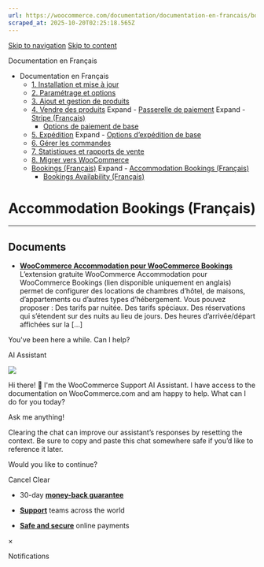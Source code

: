 ```yaml
---
url: https://woocommerce.com/documentation/documentation-en-francais/bookings-francais/accommodation-bookings-francais
scraped_at: 2025-10-20T02:25:18.565Z
---
```


[Skip to navigation](https://woocommerce.com/documentation/documentation-en-francais/bookings-francais/accommodation-bookings-francais/#main-navigation) [Skip to content](https://woocommerce.com/documentation/documentation-en-francais/bookings-francais/accommodation-bookings-francais/#page)

Documentation en Français

- Documentation en Français
  - [1\. Installation et mise à jour](https://woocommerce.com/documentation/documentation-en-francais/installation-et-mise-a-jour/ "1. Installation et mise à jour")
  - [2\. Paramétrage et options](https://woocommerce.com/documentation/documentation-en-francais/parametrage-et-options/ "2. Paramétrage et options")
  - [3\. Ajout et gestion de produits](https://woocommerce.com/documentation/documentation-en-francais/3-ajout-et-gestion-de-produits/ "3. Ajout et gestion de produits")
  - [4\. Vendre des produits](https://woocommerce.com/documentation/documentation-en-francais/vendre-des-produits/ "4. Vendre des produits") Expand    - [Passerelle de paiement](https://woocommerce.com/documentation/documentation-en-francais/vendre-des-produits/passerelle-de-paiement/ "Passerelle de paiement") Expand      - [Stripe (Français)](https://woocommerce.com/documentation/documentation-en-francais/vendre-des-produits/passerelle-de-paiement/stripe-francais/ "Stripe (Français)")
    - [Options de paiement de base](https://woocommerce.com/documentation/documentation-en-francais/vendre-des-produits/options-de-paiement-de-base/ "Options de paiement de base")
  - [5\. Expédition](https://woocommerce.com/documentation/documentation-en-francais/expedition/ "5. Expédition") Expand    - [Options d’expédition de base](https://woocommerce.com/documentation/documentation-en-francais/expedition/options-dexpedition-de-base/ "Options d’expédition de base")
  - [6\. Gérer les commandes](https://woocommerce.com/documentation/documentation-en-francais/gerer-les-commandes/ "6. Gérer les commandes")
  - [7\. Statistiques et rapports de vente](https://woocommerce.com/documentation/documentation-en-francais/statistiques-et-rapports-de-vente/ "7. Statistiques et rapports de vente")
  - [8\. Migrer vers WooCommerce](https://woocommerce.com/documentation/documentation-en-francais/migrer-vers-woocommerce/ "8. Migrer vers WooCommerce")
  - [Bookings (Français)](https://woocommerce.com/documentation/documentation-en-francais/bookings-francais/ "Bookings (Français)") Expand    - [Accommodation Bookings (Français)](https://woocommerce.com/documentation/documentation-en-francais/bookings-francais/accommodation-bookings-francais/ "Accommodation Bookings (Français)")
    - [Bookings Availability (Français)](https://woocommerce.com/documentation/documentation-en-francais/bookings-francais/bookings-availability-francais/ "Bookings Availability (Français)")

# Accommodation Bookings (Français)

* * *

## Documents

- [**WooCommerce Accommodation pour WooCommerce Bookings**](https://woocommerce.com/document/woocommerce-accommodation-pour-woocommerce-bookings/)
L’extension gratuite WooCommerce Accommodation pour WooCommerce Bookings (lien disponible uniquement en anglais) permet de configurer des locations de chambres d’hôtel, de maisons, d’appartements ou d’autres types d’hébergement. Vous pouvez proposer : Des tarifs par nuitée. Des tarifs spéciaux. Des réservations qui s’étendent sur des nuits au lieu de jours. Des heures d’arrivée/départ affichées sur la \[…\]


You've been here a while. Can I help?

AI Assistant

![](https://woocommerce.com/wp-content/themes/woo/images/svg/support-chat-bot-avatar.svg)

Hi there! 👋 I'm the WooCommerce Support AI Assistant. I have access to the documentation on WooCommerce.com and am happy to help. What can I do for you today?

Ask me anything!

Clearing the chat can improve our assistant’s responses by resetting the context. Be sure to copy and paste this chat somewhere safe if you’d like to reference it later.

Would you like to continue?

Cancel
Clear

- 30-day **[money-back guarantee](https://woocommerce.com/refund-policy/)**

- **[Support](https://woocommerce.com/docs/)**
teams across the world

- **[Safe and secure](https://woocommerce.com/products/woopayments/)**
online payments

×

Notifications